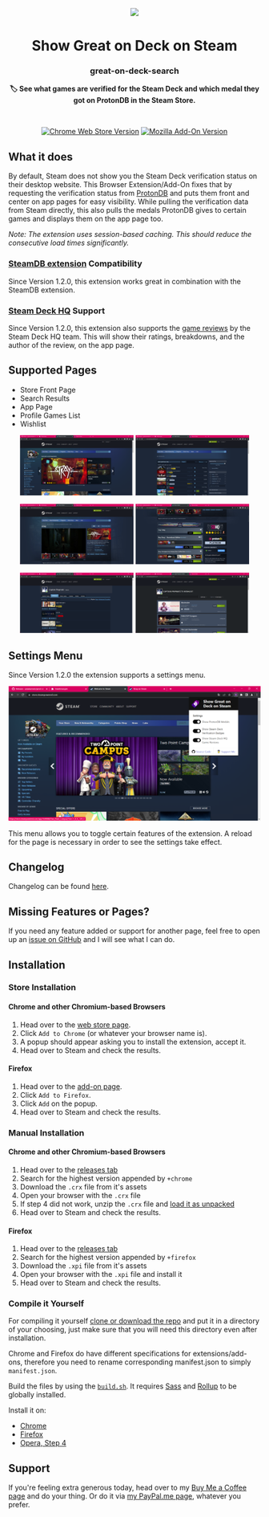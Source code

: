 <p align="center">
  <a href="https://github.com/cptpiepmatz/great-on-deck-search">
    <img height="150" src="./icon/icon.svg">
  </a>
</p>
<h1 align="center">Show Great on Deck on Steam</h1>
<h3 align="center">great-on-deck-search</h3>
<p align="center">
  <b>🏷️ See what games are verified for the Steam Deck and which medal they got on ProtonDB in the Steam Store.</b>
</p>

<br>

<div align="center">

  [![Chrome Web Store Version](https://img.shields.io/chrome-web-store/v/olagniaikhbmpdgghoifgloijcndfled?logo=google-chrome&style=for-the-badge)](https://chrome.google.com/webstore/detail/show-great-on-deck-on-ste/olagniaikhbmpdgghoifgloijcndfled)
  [![Mozilla Add-On Version](https://img.shields.io/amo/v/show-great-on-deck-on-steam?color=orange&logo=firefox&style=for-the-badge)](https://addons.mozilla.org/firefox/addon/show-great-on-deck-on-steam/)

</div>


## What it does
By default, Steam does not show you the Steam Deck verification status on their
desktop website.
This Browser Extension/Add-On fixes that by requesting the verification status
from [ProtonDB](https://www.protondb.com) and puts them front and center on app pages for easy visibility.
While pulling the verification data from Steam directly, this also pulls the
medals ProtonDB gives to certain games and displays them on the app page too.

*Note: The extension uses session-based caching. 
This should reduce the consecutive load times significantly.*

### [SteamDB extension](https://steamdb.info/extension/) Compatibility
Since Version 1.2.0, this extension works great in combination with the SteamDB 
extension.

### [Steam Deck HQ](https://steamdeckhq.com) Support
Since Version 1.2.0, this extension also supports the
[game reviews](https://steamdeckhq.com/game-reviews/)
by the Steam Deck HQ team.
This will show their ratings, breakdowns, and the
author of the review, on the app page.


## Supported Pages
- Store Front Page
- Search Results
- App Page
- Profile Games List
- Wishlist

<p float="left" align="middle">
  <img src="./showcase/chrome/front.png" width="45%">
  <img src="./showcase/chrome/search.png" width="45%">
</p>
<p float="left" align="middle">
  <img src="./showcase/chrome/app_hero.png" width="45%">
  <img src="./showcase/chrome/app_info.png" width="45%">
</p>
<p float="left" align="middle">
  <img src="./showcase/chrome/profile_games.png" width="45%">
  <img src="./showcase/chrome/wishlist.png" width="45%">
</p>

## Settings Menu
Since Version 1.2.0 the extension supports a settings menu.
<p align="center">
  <img src="./showcase/chrome/settings.png">
</p>
This menu allows you to toggle certain features of the extension.
A reload for the page is necessary in order to see the settings take effect.

## Changelog
Changelog can be found [here](./CHANGELOG.md).

## Missing Features or Pages?
If you need any feature added or support for another page, feel free to open up an
[issue on GitHub](https://github.com/cptpiepmatz/great-on-deck-search/issues)
and I will see what I can do.

## Installation
### Store Installation
#### Chrome and other Chromium-based Browsers
1. Head over to the [web store page](https://chrome.google.com/webstore/detail/show-great-on-deck-on-ste/olagniaikhbmpdgghoifgloijcndfled).
2. Click `Add to Chrome` (or whatever your browser name is).
3. A popup should appear asking you to install the extension, accept it.
4. Head over to Steam and check the results.

#### Firefox
1. Head over to the [add-on page](https://addons.mozilla.org/firefox/addon/show-great-on-deck-on-steam/).
2. Click `Add to Firefox`.
3. Click `Add` on the popup.
4. Head over to Steam and check the results.

### Manual Installation
#### Chrome and other Chromium-based Browsers
1. Head over to the [releases tab](https://github.com/cptpiepmatz/great-on-deck-search/releases)
2. Search for the highest version appended by `+chrome`
3. Download the `.crx` file from it's assets
4. Open your browser with the `.crx` file
5. If step 4 did not work, unzip the `.crx` file and
   [load it as unpacked](https://developer.chrome.com/docs/extensions/mv3/getstarted/#unpacked)
6. Head over to Steam and check the results.

#### Firefox
1. Head over to the [releases tab](https://github.com/cptpiepmatz/great-on-deck-search/releases)
2. Search for the highest version appended by `+firefox`
3. Download the `.xpi` file from it's assets
4. Open your browser with the `.xpi` file and install it
5. Head over to Steam and check the results.

### Compile it Yourself
For compiling it yourself
[clone or download the repo](https://github.com/cptpiepmatz/great-on-deck-search/archive/refs/heads/main.zip)
and put it in a directory of your choosing, just make sure that you will need
this directory even after installation.

Chrome and Firefox do have different specifications for extensions/add-ons,
therefore you need to rename corresponding manifest.json to simply
`manifest.json`.

Build the files by using the
[`build.sh`](https://github.com/cptpiepmatz/great-on-deck-search/blob/main/build.sh).
It requires [Sass](https://sass-lang.com) and [Rollup](https://rollupjs.org)
to be globally installed.

Install it on:
- [Chrome](https://developer.chrome.com/docs/extensions/mv3/getstarted/#unpacked)
- [Firefox](https://developer.mozilla.org/en-US/docs/Mozilla/Add-ons/WebExtensions/Your_first_WebExtension#installing)
- [Opera, Step 4](https://dev.opera.com/extensions/basics/)

## Support
If you're feeling extra generous today, head over to my
[Buy Me a Coffee page](https://www.buymeacoffee.com/cptpiepmatz)
and do your thing.
Or do it via [my PayPal.me page](https://paypal.me/CptPiepmatz), whatever you
prefer.

